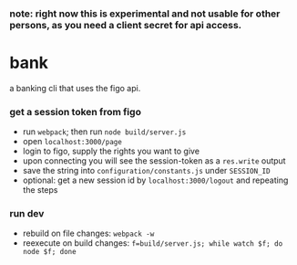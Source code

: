 ### note: right now this is experimental and not usable for other persons, as you need a client secret for api access.

# bank

a banking cli that uses the figo api.


### get a session token from figo
- run `webpack`; then run `node build/server.js`
- open `localhost:3000/page`
- login to figo, supply the rights you want to give
- upon connecting you will see the session-token as a `res.write` output
- save the string into `configuration/constants.js` under `SESSION_ID`
- optional: get a new session id by `localhost:3000/logout` and repeating the steps


### run dev
- rebuild on file changes: `webpack -w`
- reexecute on build changes: `f=build/server.js; while watch $f; do node $f; done`


